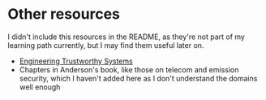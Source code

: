 # Other resources

I didn't include this resources in the README, as they're not part of my
learning path currently, but I may find them useful later on.

- [Engineering Trustworthy Systems](https://www.amazon.com/Engineering-Trustworthy-Systems-Cybersecurity-Design/dp/1260118177)
- Chapters in Anderson's book, like those on telecom and emission security, which I haven't added here as I don't understand the
domains well enough
